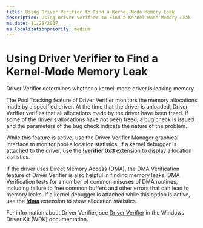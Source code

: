 ```yaml
---
title: Using Driver Verifier to Find a Kernel-Mode Memory Leak
description: Using Driver Verifier to Find a Kernel-Mode Memory Leak
ms.date: 11/28/2017
ms.localizationpriority: medium
---
```


# Using Driver Verifier to Find a Kernel-Mode Memory Leak


Driver Verifier determines whether a kernel-mode driver is leaking memory.

The Pool Tracking feature of Driver Verifier monitors the memory allocations made by a specified driver. At the time that the driver is unloaded, Driver Verifier verifies that all allocations made by the driver have been freed. If some of the driver's allocations have not been freed, a bug check is issued, and the parameters of the bug check indicate the nature of the problem.

While this feature is active, use the Driver Verifier Manager graphical interface to monitor pool allocation statistics. If a kernel debugger is attached to the driver, use the [**!verifier 0x3**](-verifier.md) extension to display allocation statistics.

If the driver uses Direct Memory Access (DMA), the DMA Verification feature of Driver Verifier is also helpful in finding memory leaks. DMA Verification tests for a number of common misuses of DMA routines, including failure to free common buffers and other errors that can lead to memory leaks. If a kernel debugger is attached while this option is active, use the [**!dma**](-dma.md) extension to show allocation statistics.

For information about Driver Verifier, see [Driver Verifier](../devtest/driver-verifier.md) in the Windows Driver Kit (WDK) documentation.

 

